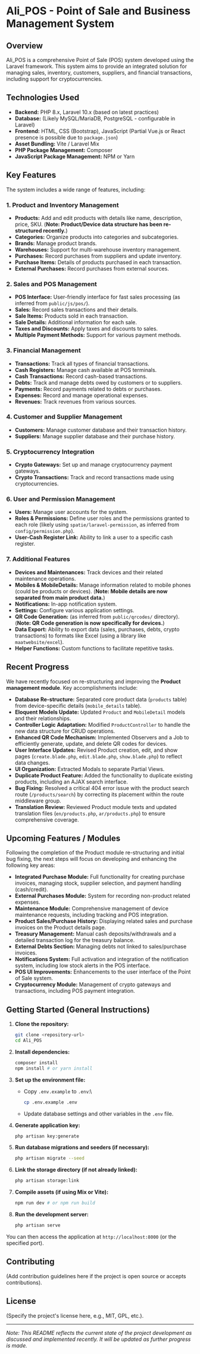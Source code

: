 # Ali_POS - Point of Sale and Business Management System

## Overview

Ali_POS is a comprehensive Point of Sale (POS) system developed using the Laravel framework. This system aims to provide an integrated solution for managing sales, inventory, customers, suppliers, and financial transactions, including support for cryptocurrencies.

## Technologies Used

*   **Backend:** PHP 8.x, Laravel 10.x (based on latest practices)
*   **Database:** (Likely MySQL/MariaDB, PostgreSQL - configurable in Laravel)
*   **Frontend:** HTML, CSS (Bootstrap), JavaScript (Partial Vue.js or React presence is possible due to `package.json`)
*   **Asset Bundling:** Vite / Laravel Mix
*   **PHP Package Management:** Composer
*   **JavaScript Package Management:** NPM or Yarn

## Key Features

The system includes a wide range of features, including:

### 1. Product and Inventory Management
*   **Products:** Add and edit products with details like name, description, price, SKU. (**Note: Product/Device data structure has been re-structured recently.**)
*   **Categories:** Organize products into categories and subcategories.
*   **Brands:** Manage product brands.
*   **Warehouses:** Support for multi-warehouse inventory management.
*   **Purchases:** Record purchases from suppliers and update inventory.
*   **Purchase Items:** Details of products purchased in each transaction.
*   **External Purchases:** Record purchases from external sources.

### 2. Sales and POS Management
*   **POS Interface:** User-friendly interface for fast sales processing (as inferred from `public/js/pos/`).
*   **Sales:** Record sales transactions and their details.
*   **Sale Items:** Products sold in each transaction.
*   **Sale Details:** Additional information for each sale.
*   **Taxes and Discounts:** Apply taxes and discounts to sales.
*   **Multiple Payment Methods:** Support for various payment methods.

### 3. Financial Management
*   **Transactions:** Track all types of financial transactions.
*   **Cash Registers:** Manage cash available at POS terminals.
*   **Cash Transactions:** Record cash-based transactions.
*   **Debts:** Track and manage debts owed by customers or to suppliers.
*   **Payments:** Record payments related to debts or purchases.
*   **Expenses:** Record and manage operational expenses.
*   **Revenues:** Track revenues from various sources.

### 4. Customer and Supplier Management
*   **Customers:** Manage customer database and their transaction history.
*   **Suppliers:** Manage supplier database and their purchase history.

### 5. Cryptocurrency Integration
*   **Crypto Gateways:** Set up and manage cryptocurrency payment gateways.
*   **Crypto Transactions:** Track and record transactions made using cryptocurrencies.

### 6. User and Permission Management
*   **Users:** Manage user accounts for the system.
*   **Roles & Permissions:** Define user roles and the permissions granted to each role (likely using `spatie/laravel-permission`, as inferred from `config/permission.php`).
*   **User-Cash Register Link:** Ability to link a user to a specific cash register.

### 7. Additional Features
*   **Devices and Maintenances:** Track devices and their related maintenance operations.
*   **Mobiles & MobileDetails:** Manage information related to mobile phones (could be products or devices). (**Note: Mobile details are now separated from main product data.**)
*   **Notifications:** In-app notification system.
*   **Settings:** Configure various application settings.
*   **QR Code Generation:** (as inferred from `public/qrcodes/` directory). (**Note: QR Code generation is now specifically for devices.**)
*   **Data Export:** Ability to export data (sales, purchases, debts, crypto transactions) to formats like Excel (using a library like `maatwebsite/excel`).
*   **Helper Functions:** Custom functions to facilitate repetitive tasks.

## Recent Progress

We have recently focused on re-structuring and improving the **Product management module**. Key accomplishments include:

*   **Database Re-structure:** Separated core product data (`products` table) from device-specific details (`mobile_details` table).
*   **Eloquent Models Update:** Updated `Product` and `MobileDetail` models and their relationships.
*   **Controller Logic Adaptation:** Modified `ProductController` to handle the new data structure for CRUD operations.
*   **Enhanced QR Code Mechanism:** Implemented Observers and a Job to efficiently generate, update, and delete QR codes for devices.
*   **User Interface Updates:** Revised Product creation, edit, and show pages (`create.blade.php`, `edit.blade.php`, `show.blade.php`) to reflect data changes.
*   **UI Organization:** Extracted Modals to separate Partial Views.
*   **Duplicate Product Feature:** Added the functionality to duplicate existing products, including an AJAX search interface.
*   **Bug Fixing:** Resolved a critical 404 error issue with the product search route (`/products/search`) by correcting its placement within the route middleware group.
*   **Translation Review:** Reviewed Product module texts and updated translation files (`en/products.php`, `ar/products.php`) to ensure comprehensive coverage.

## Upcoming Features / Modules

Following the completion of the Product module re-structuring and initial bug fixing, the next steps will focus on developing and enhancing the following key areas:

*   **Integrated Purchase Module:** Full functionality for creating purchase invoices, managing stock, supplier selection, and payment handling (cash/credit).
*   **External Purchases Module:** System for recording non-product related expenses.
*   **Maintenance Module:** Comprehensive management of device maintenance requests, including tracking and POS integration.
*   **Product Sales/Purchase History:** Displaying related sales and purchase invoices on the Product details page.
*   **Treasury Management:** Manual cash deposits/withdrawals and a detailed transaction log for the treasury balance.
*   **External Debts Section:** Managing debts not linked to sales/purchase invoices.
*   **Notifications System:** Full activation and integration of the notification system, including low stock alerts in the POS interface.
*   **POS UI Improvements:** Enhancements to the user interface of the Point of Sale system.
*   **Cryptocurrency Module:** Management of crypto gateways and transactions, including POS payment integration.

## Getting Started (General Instructions)

1.  **Clone the repository:**
    ```bash
    git clone <repository-url>
    cd Ali_POS
    ```

2.  **Install dependencies:**
    ```bash
    composer install
    npm install # or yarn install
    ```

3.  **Set up the environment file:**
    *   Copy `.env.example` to `.env`:\
        ```bash
        cp .env.example .env
        ```
    *   Update database settings and other variables in the `.env` file.

4.  **Generate application key:**
    ```bash
    php artisan key:generate
    ```

5.  **Run database migrations and seeders (if necessary):**
    ```bash
    php artisan migrate --seed
    ```

6.  **Link the storage directory (if not already linked):**
    ```bash
    php artisan storage:link
    ```

7.  **Compile assets (if using Mix or Vite):**
    ```bash
    npm run dev # or npm run build
    ```

8.  **Run the development server:**
    ```bash
    php artisan serve
    ```

You can then access the application at `http://localhost:8000` (or the specified port).

## Contributing

(Add contribution guidelines here if the project is open source or accepts contributions).

## License

(Specify the project's license here, e.g., MIT, GPL, etc.).

---

*Note: This README reflects the current state of the project development as discussed and implemented recently. It will be updated as further progress is made.*

